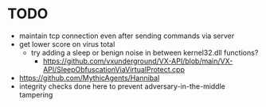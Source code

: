 # TODO
- maintain tcp connection even after sending commands via server
- get lower score on virus total
  - try adding a sleep or benign noise in between kernel32.dll functions?
    - https://github.com/vxunderground/VX-API/blob/main/VX-API/SleepObfuscationViaVirtualProtect.cpp
- https://github.com/MythicAgents/Hannibal
- integrity checks done here to prevent adversary-in-the-middle tampering
